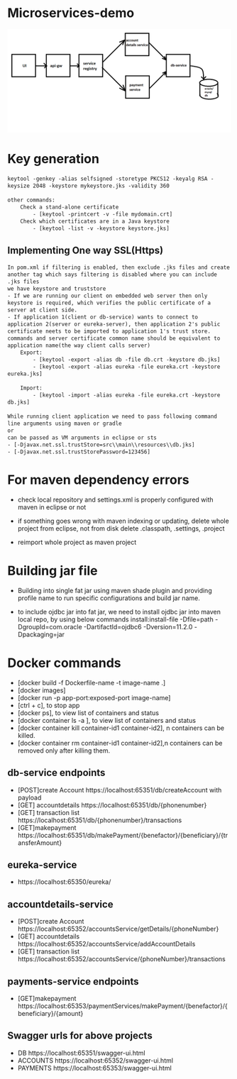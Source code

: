 # Microservices-demo
![Architecture diagram](https://github.com/Nikkithakur/Microservices-demo/blob/master/ArchitectureDiagram.png)

# Key generation
	keytool -genkey -alias selfsigned -storetype PKCS12 -keyalg RSA -keysize 2048 -keystore mykeystore.jks -validity 360

	other commands:
		Check a stand-alone certificate
			- [keytool -printcert -v -file mydomain.crt]
		Check which certificates are in a Java keystore
			- [keytool -list -v -keystore keystore.jks]



## Implementing One way SSL(Https)

	In pom.xml if filtering is enabled, then exclude .jks files and create another tag which says filtering is disabled where you can include .jks files
	we have keystore and truststore
	- If we are running our client on embedded web server then only keystore is required, which verifies the public certificate of a server at client side.
	- If application 1(client or db-service) wants to connect to application 2(server or eureka-server), then application 2's public certificate neets to be imported to application 1's trust store.
	commands and server certificate common name should be equivalent to application name(the way client calls server)
		Export:
			- [keytool -export -alias db -file db.crt -keystore db.jks]
			- [keytool -export -alias eureka -file eureka.crt -keystore eureka.jks]
  
		Import:
			- [keytool -import -alias eureka -file eureka.crt -keystore db.jks]
  
	While running client application we need to pass following command line arguments using maven or gradle
	or
	can be passed as VM arguments in eclipse or sts
	- [-Djavax.net.ssl.trustStore=src\\main\\resources\\db.jks]
	- [-Djavax.net.ssl.trustStorePassword=123456]


# For maven dependency errors

- check local repository and settings.xml is properly configured with maven in eclipse or not

- if something goes wrong with maven indexing or updating, delete whole project from eclipse, not from disk delete .classpath, 	  .settings, .project
- reimport whole project as maven project

# Building jar file
- Building into single fat jar using maven shade plugin and providing profile name to run specific configurations and build jar name.

- to include ojdbc jar into fat jar, we need to install ojdbc jar into maven local repo, by using below commands
	install:install-file -Dfile=path -DgroupId=com.oracle -DartifactId=ojdbc6 -Dversion=11.2.0 -Dpackaging=jar

# Docker commands

- [docker build -f Dockerfile-name -t image-name .]
- [docker images]
- [docker run -p app-port:exposed-port image-name]
- [ctrl + c], to stop app
- [docker ps], to view list of containers and status
- [docker container ls -a ], to view list of containers and status
- [docker container kill container-id1 container-id2], n containers can be killed.
- [docker container rm container-id1 container-id2],n containers can be removed only after killing them.



## db-service endpoints
- [POST]create Account https://localhost:65351/db/createAccount with payload
- [GET] accountdetails https://localhost:65351/db/{phonenumber}
- [GET] transaction list https://localhost:65351/db/{phonenumber}/transactions
- [GET]makepayment https://localhost:65351/db/makePayment/{benefactor}/{beneficiary}/{transferAmount}

## eureka-service
- https://localhost:65350/eureka/

## accountdetails-service

- [POST]create Account https://localhost:65352/accountsService/getDetails/{phoneNumber}
- [GET] accountdetails https://localhost:65352/accountsService/addAccountDetails
- [GET] transaction list https://localhost:65352/accountsService/{phoneNumber}/transactions

## payments-service endpoints

- [GET]makepayment https://localhost:65353/paymentServices/makePayment/{benefactor}/{beneficiary}/{amount}

## Swagger urls for above projects

- DB https://localhost:65351/swagger-ui.html
- ACCOUNTS https://localhost:65352/swagger-ui.html
- PAYMENTS https://localhost:65353/swagger-ui.html

